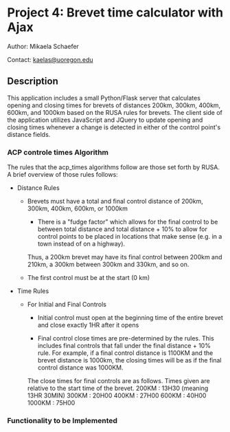 # Project 4:  Brevet time calculator with Ajax
Author: Mikaela Schaefer

Contact: kaelas@uoregon.edu

## Description
This application includes a small Python/Flask server that calculates opening and closing times for brevets of distances
200km, 300km, 400km, 600km, and 1000km based on the RUSA rules for brevets. The client side of the application utilizes JavaScript
and JQuery to update opening and closing times whenever a change is detected in either of the control point's distance fields.

### ACP controle times Algorithm
The rules that the acp_times algorithms follow are those set forth by RUSA. A brief overview of those rules follows:
* Distance Rules
    * Brevets must have a total and final control distance of 200km, 300km, 400km, 600km, or 1000km
        * There is a "fudge factor" which allows for the final control to be between total distance and total distance + 10% to allow for
        control points to be placed in locations that make sense (e.g. in a town instead of on a highway).

        Thus, a 200km brevet may have its final control between 200km and 210km, a 300km between 300km and 330km, and so on.

    * The first control must be at the start (0 km)


* Time Rules
    * For Initial and Final Controls
        * Initial control must open at the beginning time of the entire brevet and close exactly 1HR after it opens

        * Final control close times are pre-determined by the rules. This includes final controls that fall under the final distance + 10% rule. 
        For example, if a final control distance is 1100KM and the brevet distance is 1000km, the closing times will be as if the final control distance was 1000KM. 
        
        The close times for final controls are as follows. Times given are relative to the start time of the brevet.
            200KM : 13H30 (meaning 13HR 30MIN)
            300KM : 20H00
            400KM : 27H00
            600KM : 40H00
            1000KM : 75H00

### Functionality to be Implemented

